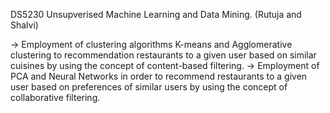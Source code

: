 DS5230 Unsupverised Machine Learning and Data Mining. (Rutuja and Shalvi)

-> Employment of clustering algorithms K-means and Agglomerative clustering to recommendation restaurants to a given user based on similar cuisines by using the concept of content-based filtering.
-> Employment of PCA and Neural Networks in order to recommend restaurants to a given user based on preferences of similar users by using the concept of  collaborative filtering.
